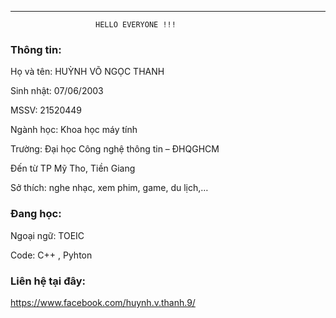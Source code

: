 ----------------------------------------------------------------

                       HELLO EVERYONE !!!

### Thông tin:

Họ và tên: HUỲNH VÕ NGỌC THANH

Sinh nhật: 07/06/2003

MSSV: 21520449

Ngành học: Khoa học máy tính

Trường: Đại học Công nghệ thông tin – ĐHQGHCM

Đến từ TP Mỹ Tho, Tiền Giang

Sở thích: nghe nhạc, xem phim, game, du lịch,…

### Đang học:

Ngoại ngữ: TOEIC

Code: C++ , Pyhton
### Liên hệ tại đây:
https://www.facebook.com/huynh.v.thanh.9/

